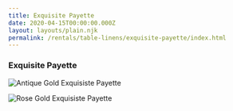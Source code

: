 ```yaml
---
title: Exquisite Payette
date: 2020-04-15T00:00:00.000Z
layout: layouts/plain.njk
permalink: /rentals/table-linens/exquisite-payette/index.html
---
```


### Exquisite Payette
<section class="grid-container" markdown="1">

![Antique Gold Exquisiste Payette](/static/img/table-linens/05-Exquisite-Payette/payette-antiquegold-crop.jpg "Antique Gold Exquisite Payette")

![Rose Gold Exquisiste Payette](/static/img/table-linens/05-Exquisite-Payette/payette-rosegold-crop.jpg "Rose Gold Exquisite Payette")

</section>